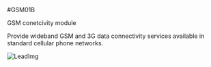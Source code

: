 <!--- PrjInfo ---> <!--- Please remove this line after manually editing --->
<!--- 00a56be08b96043df9e37d6aff7b6990 --->
<!--- Created:20170112-18:22: ---> 
<!--- Author:Mlab: ---> 
<!--- AuthorEmail:mlab@mlab.cz: ---> 
<!--- Tags:imported: ---> 
<!--- Ust:None: ---> 
<!--- Name:GSM01B: --->
#GSM01B 
<!--- LongName --->
GSM conetcivity module
<!--- ELongName ---> 

<!--- Lead --->
Provide wideband GSM and 3G data connectivity services available in standard cellular phone networks.
<!--- ELead ---> 

![LeadImg](GSM01B_Top_Small.jpg) 


​
​
<!--- Description --->
<!--- EDescription --->
<!--- Content --->
<!--- EContent --->
            